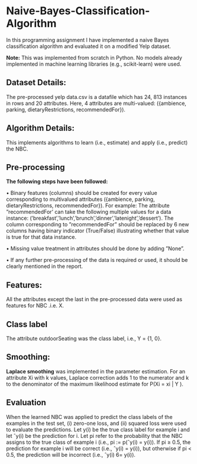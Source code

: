 # Naive-Bayes-Classification-Algorithm

In this programming assignment I have implemented a naive Bayes classification algorithm
and evaluated it on a modified Yelp dataset.

**Note:** This was implemented from scratch in Python. No models already implemented in machine learning libraries (e.g., scikit-learn) were used. 

## Dataset Details:
The pre-processed yelp data.csv is a datafile which has 24, 813 instances in rows and 20 attributes. Here, 4 attributes are multi-valued: ({ambience, parking, dietaryRestrictions,
recommendedFor}).

## Algorithm Details:
This implements algorithms to learn (i.e., estimate) and apply (i.e., predict) the NBC.

## Pre-processing
**The following steps have been followed:**

• Binary features (columns) should be created for every value corresponding to multivalued attributes ({ambience, parking, dietaryRestrictions, recommendedFor}).
For example: The attribute ”recommendedFor’ can take the following multiple values for a data instance: (’breakfast’,’lunch’,’brunch’,’dinner’,’latenight’,’dessert’). The column corresponding to ”recommendedFor” should be replaced by 6 new columns having binary indicator (True/False) illustrating whether that value is true for that data instance.

• Missing value treatment in attributes should be done by adding ”None”.

• If any further pre-processing of the data is required or used, it should be clearly
mentioned in the report.

## Features:
All the attributes except the last in the pre-processed data were used as features for NBC .i.e. X.

## Class label
The attribute outdoorSeating was the class label, i.e., Y = {1, 0}.

## Smoothing:
**Laplace smoothing** was implemented in the parameter estimation. For an attribute Xi with k values, Laplace correction adds 1 to the numerator and k to the denominator of the maximum likelihood estimate for P(Xi = xi
| Y ).

## Evaluation
When the learned NBC was applied to predict the class labels of the examples in the test set, (i) zero-one loss, and (ii) squared loss were used to evaluate the predictions.
Let y(i) be the true class label for example i and let ˆy(i) be the prediction for i. Let pi refer to the probability that the NBC assigns to the true class of example i (i.e., pi := p(ˆy(i) = y(i)). If pi ≥ 0.5, the prediction for example i will be correct (i.e., ˆy(i) = y(i)), but otherwise if pi < 0.5, the prediction will be incorrect (i.e., ˆy(i) 6= y(i)).
